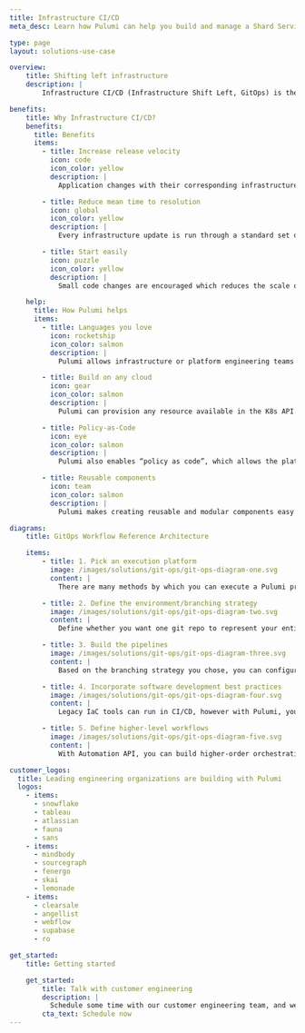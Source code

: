 ```yaml
---
title: Infrastructure CI/CD
meta_desc: Learn how Pulumi can help you build and manage a Shard Services Platform that allows application developers to self-service their infrastructure environments.

type: page
layout: solutions-use-case

overview:
    title: Shifting left infrastructure
    description: |
        Infrastructure CI/CD (Infrastructure Shift Left, GitOps) is the process of automating the testing, provisioning, and management of infrastructure through a software delivery pipeline. This starts with Infrastructure as Code (IaC), which is provisioning and managing infrastructure through definition files (e.g., templates or code) and stored in version control systems. IaC provides automation to provision infrastructure and increases delivery velocity by removing the risk of human errors. Infrastructure CI/CD further automates infrastructure provisioning and management by building the entire IaC process into a CI/CD pipeline. All infrastructure updates run through a standard set of unit and integration tests, allowing reduced errors, greater security, and increased delivery velocity.

benefits:
    title: Why Infrastructure CI/CD?
    benefits:
      title: Benefits
      items:
        - title: Increase release velocity
          icon: code
          icon_color: yellow
          description: |
            Application changes with their corresponding infrastructure changes can all share one automated pipeline, reducing complexity and increasing release velocity

        - title: Reduce mean time to resolution
          icon: global
          icon_color: yellow
          description: |
            Every infrastructure update is run through a standard set of unit and integration tests, identifying and addressing bugs earlier and increasing reliability.

        - title: Start easily
          icon: puzzle
          icon_color: yellow
          description: |
            Small code changes are encouraged which reduces the scale of infrastructure changes and isolates faults, which reduces the mean time to resolution.

    help:
      title: How Pulumi helps
      items:
        - title: Languages you love
          icon: rocketship
          icon_color: salmon
          description: |
            Pulumi allows infrastructure or platform engineering teams to use the programming languages they already use for modeling their infrastructure. They can take advantage of all the existing testing tools, IDE plugins that are standard to their programming languages.

        - title: Build on any cloud
          icon: gear
          icon_color: salmon
          description: |
            Pulumi can provision any resource available in the K8s API. Pulumi supports all new resources and features in the K8s API on the same day as the release. Pulumi allows K8s users novel forms of cluster management and app workload deployments.

        - title: Policy-as-Code
          icon: eye
          icon_color: salmon
          description: |
            Pulumi also enables “policy as code”, which allows the platform team to enforce cost, security, and best practices across all infrastructure

        - title: Reusable components
          icon: team
          icon_color: salmon
          description: |
            Pulumi makes creating reusable and modular components easy which allows repeatable infrastructure building blocks to be templatized and easily reused.

diagrams:
    title: GitOps Workflow Reference Architecture

    items:
        - title: 1. Pick an execution platform
          image: /images/solutions/git-ops/git-ops-diagram-one.svg
          content: |
            There are many methods by which you can execute a Pulumi program. You need to pick a platform from which Pulumi programs will execute.

        - title: 2. Define the environment/branching strategy
          image: /images/solutions/git-ops/git-ops-diagram-two.svg
          content: |
            Define whether you want one git repo to represent your entire infrastructure or whether you want a stack per branch. The advantage of the former is simplicity while the advantage of the latter is more granularity in control over stack deployments.

        - title: 3. Build the pipelines
          image: /images/solutions/git-ops/git-ops-diagram-three.svg
          content: |
            Based on the branching strategy you chose, you can configure a pipeline per stack or a single pipeline that chooses stacks based on deployment flags.

        - title: 4. Incorporate software development best practices
          image: /images/solutions/git-ops/git-ops-diagram-four.svg
          content: |
            Legacy IaC tools can run in CI/CD, however with Pulumi, you can incorporate in all the best practice software development practices such as testing. You can design what you want to test in terms of quality issues, deployment issues, and/or code quality checks.

        - title: 5. Define higher-level workflows
          image: /images/solutions/git-ops/git-ops-diagram-five.svg
          content: |
            With Automation API, you can build higher-order orchestration type workflows across all your infrastructure deployments. You can build in serial or branching dependencies that are connected together via StackReferences.

customer_logos:
  title: Leading engineering organizations are building with Pulumi
  logos:
    - items:
      - snowflake
      - tableau
      - atlassian
      - fauna
      - sans
    - items:
      - mindbody
      - sourcegraph
      - fenergo
      - skai
      - lemonade
    - items:
      - clearsale
      - angellist
      - webflow
      - supabase
      - ro

get_started:
    title: Getting started

    get_started:
        title: Talk with customer engineering
        description: |
          Schedule some time with our customer engineering team, and we will help you plan and build your shared services platform.
        cta_text: Schedule now
---
```

